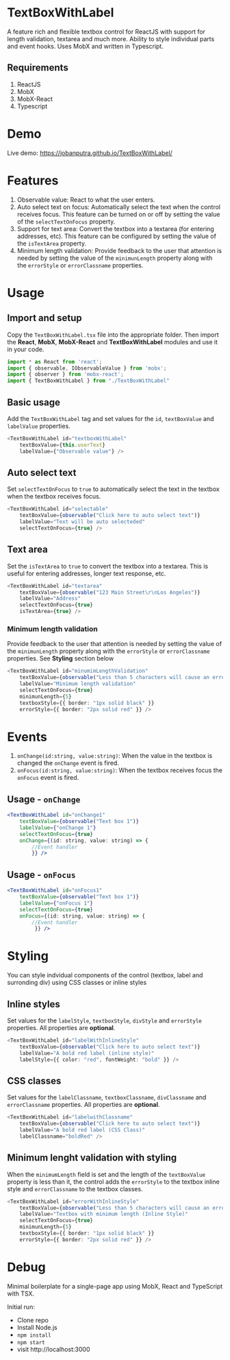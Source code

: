 # TextBoxWithLabel
A feature rich and flexible textbox control for ReactJS with support for length validation, textarea and much more. Ability to style individual parts and event hooks. Uses MobX and written in Typescript.

## Requirements
1. ReactJS
2. MobX
3. MobX-React
4. Typescript

# Demo
Live demo: https://jobanputra.github.io/TextBoxWithLabel/

# Features
1. Observable value: React to what the user enters.
2. Auto select text on focus: Automatically select the text when the control receives focus. This feature can be turned on or off by setting the value of the `selectTextOnFocus` property.
3. Support for text area: Convert the textbox into a textarea (for entering addresses, etc). This feature can be configured by setting the value of the `isTextArea` property.
4. Minimum length validation: Provide feedback to the user that attention is needed by setting the value of the `minimunLength` property along with the `errorStyle` or `errorClassname` properties.


# Usage

## Import and setup
Copy the `TextBoxWithLabel.tsx` file into the appropriate folder. Then import the **React**, **MobX**, **MobX-React** and  **TextBoxWithLabel** modules and use it in your code. 
```typescript
import * as React from 'react';
import { observable, IObservableValue } from 'mobx';
import { observer } from 'mobx-react';
import { TextBoxWithLabel } from "./TextBoxWithLabel"
```
## Basic usage
Add the `TextBoxWithLabel` tag and set values for the `id`, `textBoxValue` and `labelValue` properties.
```typescript
<TextBoxWithLabel id="textboxWithLabel"
	textBoxValue={this.userText}
	labelValue={"Observable value"} />
```
## Auto select text
Set `selectTextOnFocus` to `true` to automatically select the text in the textbox when the textbox receives focus.
```typescript
<TextBoxWithLabel id="selectable"
	textBoxValue={observable("Click here to auto select text")}
	labelValue="Text will be auto selecteded"
	selectTextOnFocus={true} />
```

## Text area
Set the `isTextArea` to `true` to convert the textbox into a textarea. This is useful for entering addresses, longer text response, etc.
```typescript
<TextBoxWithLabel id="textarea"
	textBoxValue={observable("123 Main Street\r\nLos Angeles")}
	labelValue="Address"
	selectTextOnFocus={true}
	isTextArea={true} />
```
### Minimum length validation
Provide feedback to the user that attention is needed by setting the value of the `minimunLength` property along with the `errorStyle` or `errorClassname` properties. See **Styling** section below
```typescript
<TextBoxWithLabel id="minumimLengthValidation"
	textBoxValue={observable("Less than 5 characters will cause an error")}
	labelValue="Minimum length validation"
	selectTextOnFocus={true}
	minimunLength={5}
	textboxStyle={{ border: "1px solid black" }}
	errorStyle={{ border: "2px solid red" }} />
```
# Events
1. `onChange(id:string, value:string)`: When the value in the textbox is changed the `onChange` event is fired.
2. `onFocus(id:string, value:string)`: When the textbox receives focus the `onFocus` event is fired. 

## Usage - `onChange`
```jsx
<TextBoxWithLabel id="onChange1"
	textBoxValue={observable("Text box 1")}
	labelValue={"onChange 1"}
	selectTextOnFocus={true}
	onChange={(id: string, value: string) => {
		//Event handler
		}} />	
```
## Usage - `onFocus`
```jsx
<TextBoxWithLabel id="onFocus1"
	textBoxValue={observable("Text box 1")}
	labelValue={"onFocus 1"}
	selectTextOnFocus={true}
	onFocus={(id: string, value: string) => {
		//Event handler
		 }} />
```
# Styling
You can style indvidual components of the control (textbox, label and surronding div) using CSS classes or inline styles

## Inline styles
Set values for the `labelStyle`, `textboxStyle`, `divStyle` and `errorStyle` properties. All properties are **optional**.

```typescript
<TextBoxWithLabel id="labelWithInlineStyle"
	textBoxValue={observable("Click here to auto select text")}
	labelValue="A bold red label (inline style)"
	labelStyle={{ color: "red", fontWeight: "bold" }} />
```
## CSS classes
Set values for the `labelClassname`, `textboxClassname`, `divClassname` and `errorClassname` properties. All properties are **optional**.
```typescript
<TextBoxWithLabel id="labelwithClassname"
	textBoxValue={observable("Click here to auto select text")}
	labelValue="A bold red label (CSS Class)"
	labelClassname="boldRed" />
```
## Minimum lenght validation with styling
When the `minimumLength` field is set and the length of the `textBoxValue` property is less than it, the control adds the `errorStyle` to the textbox inline style and `errorClassname` to the textbox classes.
```typescript
<TextBoxWithLabel id="errorWithInlineStyle"
	textBoxValue={observable("Less than 5 characters will cause an error")}
	labelValue="Textbox with minimum length (Inline Style)"
	selectTextOnFocus={true}
	minimunLength={5}
	textboxStyle={{ border: "1px solid black" }}
	errorStyle={{ border: "2px solid red" }} />
```
# Debug

Minimal boilerplate for a single-page app using MobX, React and TypeScript with TSX.

Initial run:

* Clone repo
* Install Node.js
* `npm install`
* `npm start`
* visit http://localhost:3000
